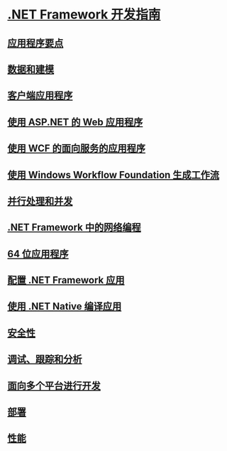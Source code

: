 # [.NET Framework 开发指南](development-guide.md)
## [应用程序要点](../standard/application-essentials.md)
## [数据和建模](data/index.md)
## [客户端应用程序](develop-client-apps.md)
## [使用 ASP.NET 的 Web 应用程序](develop-web-apps-with-aspnet.md)
## [使用 WCF 的面向服务的应用程序](windows-services/index.md)
## [使用 Windows Workflow Foundation 生成工作流](windows-workflow-foundation/index.md)
## [并行处理和并发](../standard/parallel-processing-and-concurrency.md)
## [.NET Framework 中的网络编程](network-programming/index.md)
## [64 位应用程序](64-bit-apps.md)
## [配置 .NET Framework 应用](configure-apps/index.md)
## [使用 .NET Native 编译应用](net-native/index.md)
## [安全性](../standard/security/index.md)
## [调试、跟踪和分析](debug-trace-profile/index.md)
## [面向多个平台进行开发](../standard/cross-platform/index.md)
## [部署](deployment/index.md)
## [性能](performance/index.md)

